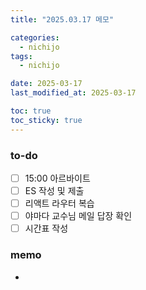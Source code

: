 ```yaml
---
title: "2025.03.17 메모"

categories:
  - nichijo
tags:
  - nichijo

date: 2025-03-17
last_modified_at: 2025-03-17

toc: true
toc_sticky: true
---
```


### to-do
- [ ] 15:00 아르바이트
- [ ] ES 작성 및 제출
- [ ] 리액트 라우터 복습
- [ ] 야마다 교수님 메일 답장 확인
- [ ] 시간표 작성

### memo
-
